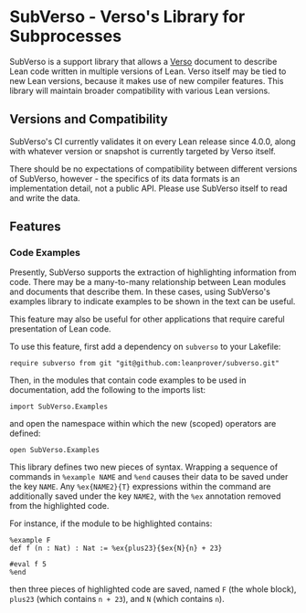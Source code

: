# SubVerso - Verso's Library for Subprocesses

SubVerso is a support library that allows a
[Verso](https://github.com/leanprover/verso) document to describe Lean
code written in multiple versions of Lean. Verso itself may be tied to
new Lean versions, because it makes use of new compiler features. This
library will maintain broader compatibility with various Lean versions.

## Versions and Compatibility

SubVerso's CI currently validates it on every Lean release since
4.0.0, along with whatever version or snapshot is currently targeted
by Verso itself.

There should be no expectations of compatibility between different
versions of SubVerso, however - the specifics of its data formats is
an implementation detail, not a public API. Please use SubVerso itself
to read and write the data.

## Features

### Code Examples

Presently, SubVerso supports the extraction of highlighting
information from code. There may be a many-to-many relationship
between Lean modules and documents that describe them. In these cases,
using SubVerso's examples library to indicate examples to be shown in
the text can be useful.

This feature may also be useful for other applications that require
careful presentation of Lean code.

To use this feature, first add a dependency on `subverso` to your
Lakefile:

```
require subverso from git "git@github.com:leanprover/subverso.git"
```

Then, in the modules that contain code examples to be used in
documentation, add the following to the imports list:
```
import SubVerso.Examples
```
and open the namespace within which the new (scoped) operators are defined:
```
open SubVerso.Examples
```

This library defines two new pieces of syntax. Wrapping a sequence of
commands in `%example NAME` and `%end` causes their data to be saved
under the key `NAME`. Any `%ex{NAME2}{T}` expressions within the
command are additionally saved under the key `NAME2`, with the `%ex`
annotation removed from the highlighted code.

For instance, if the module to be highlighted contains:
```
%example F
def f (n : Nat) : Nat := %ex{plus23}{$ex{N}{n} + 23}

#eval f 5
%end
```
then three pieces of highlighted code are saved, named `F` (the whole
block), `plus23` (which contains `n + 23`), and `N` (which contains
`n`).

